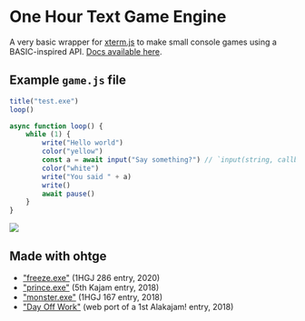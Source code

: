 # One Hour Text Game Engine

A very basic wrapper for [xterm.js](https://xtermjs.org/) to make small console games using a BASIC-inspired API. [Docs available here](https://mkalam-alami.github.io/ohtge/docs/).

## Example `game.js` file

```javascript
title("test.exe")
loop()

async function loop() {
    while (1) {
        write("Hello world")
        color("yellow")
        const a = await input("Say something?") // `input(string, callback)` syntax also supported
        color("white")
        write("You said " + a)
        write()
        await pause()
    }
}
```

![](https://raw.githubusercontent.com/mkalam-alami/ohtge/master/lib/ohtge-readme.gif)

## Made with ohtge

* ["freeze.exe"](https://marwane.kalam-alami.net/1hgj/286/) (1HGJ 286 entry, 2020)
* ["prince.exe"](https://marwane.kalam-alami.net/jams/alakajam-k5/) (5th Kajam entry, 2018)
* ["monster.exe"](https://marwane.kalam-alami.net/1hgj/167/) (1HGJ 167 entry, 2018)
* ["Day Off Work"](https://marwane.kalam-alami.net/misc/dayoffwork/) (web port of a 1st Alakajam! entry, 2018)
